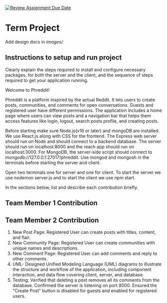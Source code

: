[![Review Assignment Due Date](https://classroom.github.com/assets/deadline-readme-button-22041afd0340ce965d47ae6ef1cefeee28c7c493a6346c4f15d667ab976d596c.svg)](https://classroom.github.com/a/MVUO33FO)
# Term Project

Add design docs in *images/*

## Instructions to setup and run project
Clearly explain the steps required to install and configure necessary packages,
for both the server and the client, and the sequence of steps required to get
your application running.


Welcome to Phreddit!

Phreddit is a platform inspired by the actual Reddit. It lets users to create posts, communities, and comments for open conversations. Guests and registered user have different permissions. The application includes a home page where users can view posts and a navigation bar that helps them access features like login, logout, search posts profile, and creating posts.

Before starting make sure Node.js(v16 or later) and mongoDB are installed. We use React.js along with CSS for the frontend. The Express web server should run on Node and should connect to a backend database. The server should run on localhost:8000 and the reach app should run on localhost:3000. For MongoDB, the server-side script should connect to mongodb://127.0.0.1:27017/phreddit. Use mongod and mongosh in the terminals before starting the server and client.


Open two terminals one for server and one for client. To start the server we use nodemon server.js and to start the client we use npm start.



In the sections below, list and describe each contribution briefly.

## Team Member 1 Contribution

## Team Member 2 Contribution
1) New Post Page: Registered User can create posts with titles, content, and flair.
2) New Community Page: Registered User can create communities with unique names and descriptions.
3) New Comment Page: Registered User can add comments and reply to other comments.
4) UML- Designed Unified Modeling Language (UML) diagrams to illustrate the structure and workflow of the application, including component interaction, and data flow covering client, server, and database
5) Testing: Verified that deleting a post removes all its comments from the database. Confirmed the server is listening on port 8000. Ensured the "Create Post" button is disabled for guests and enabled for registered users.
